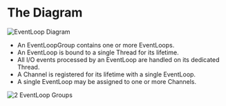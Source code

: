 # The Diagram

![EventLoop Diagram](https://blog-image-1258275666.cos.ap-chengdu.myqcloud.com/EventLoop-Diagram.png)

- An EventLoopGroup contains one or more EventLoops.
- An EventLoop is bound to a single Thread for its lifetime.
- All I/O events processed by an EventLoop are handled on its dedicated Thread.
- A Channel is registered for its lifetime with a single EventLoop.
- A single EventLoop may be assigned to one or more Channels.


![2 EventLoop Groups](https://blog-image-1258275666.cos.ap-chengdu.myqcloud.com/Server-2-EventLoopGroup.png)
